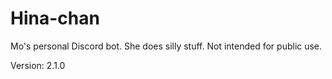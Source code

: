 # Hina-chan

Mo's personal Discord bot. She does silly stuff. Not intended for public use.

Version: 2.1.0